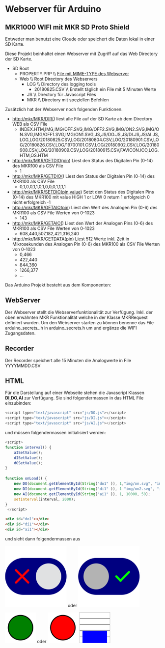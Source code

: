 # Webserver für Arduino

## MKR1000 WIFI mit MKR SD Proto Shield

Entweder man benutzt eine Cloude oder speichert die Daten lokal in einer SD Karte.

Diese Projekt beinhaltet einen Webserver mit Zugriff auf das Web Directory der SD Karte.

-   SD Root
    -   PROPERTY.PRP \\\\ [File mit MIME-TYPE des Webserver](https://wiki.selfhtml.org/wiki/MIME-Type/%C3%9Cbersicht)
    -   Web \\\\ Root Directory  des Webservers
        -   LOG \\\\ Directory des logging tools
            -   20180825.CSV \\\\ Erstellt täglich ein File mit 5 Minuten Werte
        -   JS \\\\ Directory für Javascript Files
        -   MKR \\\\ Directory mit speziellen Befehlen

Zusätzlich hat der Webserver noch folgenden Funktionen.

-   <http://mkr/MKR/DIR(>) liest alle File auf der SD Karte ab dem Directory WEB als CSV File
    -   INDEX.HTM,IMG,IMG/OFF.SVG,IMG/OFF2.SVG,IMG/ON2.SVG,IMG/ON.SVG,IMG/OFF1.SVG,IMG/ON1.SVG,JS,JS/DO.JS,JS/DI.JS,JS/AI.JS,LOG,LOG/20180825.CSV,LOG/20180804.CSV,LOG/20180901.CSV,LOG/20180826.CSV,LOG/19700101.CSV,LOG/20180902.CSV,LOG/20180908.CSV,LOG/20180909.CSV,LOG/20180915.CSV,FAVICON.ICO,LOG.HTM,OS.HTM
-   <http://mkr/MKR/GETDIO(pin>) Liest den Status des Digitalen Pin  (0-14) des MKR100 als CSV File
    -   1
-   <http://mkr/MKR/GETDIO(>) Liest den Status der Digitalen Pin  (0-14) des MKR100 als CSV File
    -   0,1,0,0,1,1,0,1,0,0,0,1,1,1,1
-   <http://mkr/MKR/SETDIO(pin,value>) Setzt den Status des Digitalen Pins (0-14) des MKR100 mit value HIGH 1 or LOW 0 return 1 erfolgreich 0 nicht erfolgreich
    \-1
-   <http://mkr/MKR/GETAIO(pin>) Liest den Wert des Analogen Pin (0-6) des MKR100 als CSV File Werten von 0-1023
    -   143
-   <http://mkr/MKR/GETAIO(>) Liest den Wert der Analogen Pins (0-6) des MKR100 als CSV File Werten von 0-1023
    -   608,440,507,182,421,316,240
-   <http://mkr/MKR/GETDATA(pin>) Liest 512 Werte inkl. Zeit in Mikrosekunden des Analogen Pin (0-6) des MKR100 als CSV File Werten von 0-1023
    -   0,466
    -   422,440
    -   844,360
    -   1266,377
    -   ...

Das Arduino Projekt besteht aus dem Komponenten:

## WebServer

Der Webserver stellt die Webserverfunktionalität zur Verfügung. Inkl. der oben erwähnten MKR Funktionalität welche in der Klasse MKRRequest definiert wurden.
Um den Webserver starten zu können benenne das File arduino_secrets_.h in arduino_secrets.h um und ergänze die WIFI Zugangsdaten.

## Recorder

Der Recorder speichert alle 15 Minuten die Analogwerte in File YYYYMMDD.CSV

## HTML

Für die Darstellung auf einer Webseite stehen die Javascript Klassen **DI,DO,AI** zur Verfügung. Sie sind folgendermassen in das HTML File einzubinden:

```javascript
<script type="text/javascript" src="js/DO.js"></script>
<script type="text/javascript" src="js/DI.js"></script>
<script type="text/javascript" src="js/AI.js"></script>
```

und müssen folgendermassen initialisiert werden:

```javascript
<script>
function interval() {
    aISetValue();
    dISetValue();
    dOSetValue();
}

function onLoad() {
    new DO(document.getElementById(String("do1" )), 1,"img/on.svg", "img/off.svg", "50");
    new DI(document.getElementById(String("di1" )), 1 "img/on2.svg", "img/off2.svg", "50");
    new AI(document.getElementById(String("ai1" )), 1, 10000, 50);
    setInterval(interval, 2000);
}
 </script>
```
```html
<div id="do1"></div>
<div id="di1"></div>
<div id="ai1"></div>
```
und sieht dann folgendermassen aus

<img src="./web/img/off.svg"> oder <img src="./web/img/on.svg">

<img src="./web/img/on2.svg" width=100 height=100> oder <img src="./web/img/off2.svg" width=100 height=100>
  <d1>
<svg width=100 height=100 ><rect width=100 height=100 stroke=gray fill=white></rect><g stroke=black><line x1=1 y1=20 x2=99 y2=20></line><line x1=1 y1=40 x2=99 y2=40></line><line x1=1 y1=60 x2=99 y2=60></line><line x1=1 y1=80 x2=99 y2=80 ></line></g><rect width=80 height=40 y=60 x="10" fill=blue></rect></svg>
<d1>
